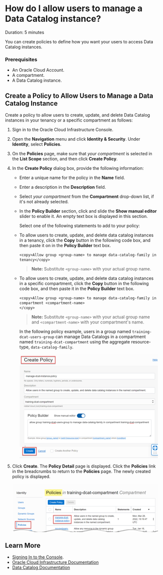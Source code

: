# How do I allow users to manage a Data Catalog instance?
Duration: 5 minutes

You can create policies to define how you want your users to access Data Catalog instances.

### Prerequisites
* An Oracle Cloud Account.
* A compartment.
* A Data Catalog instance.

## Create a Policy to Allow Users to Manage a Data Catalog Instance         
Create a policy to allow users to create, update, and delete Data Catalog instances in your tenancy or a specific compartment as follows:

1. Sign in to the Oracle Cloud Infrastructure Console.

2. Open the **Navigation** menu and click **Identity & Security**. Under **Identity**, select **Policies**.

3. On the **Policies** page, make sure that _your compartment_ is selected in the **List Scope** section, and then click **Create Policy**.  

4. In the **Create Policy** dialog box, provide the following information:
    + Enter a unique name for the policy in the **Name** field.
    + Enter a description in the **Description** field.
    + Select _your compartment_ from the **Compartment** drop-down list, if it's not already selected.
    + In the **Policy Builder** section, click and slide the **Show manual editor** slider to enable it. An empty text box is displayed in this section.

      Select one of the following statements to add to your policy:

    + To allow users to create, update, and delete data catalog instances in a tenancy, click the **Copy** button in the following code box, and then paste it on in the **Policy Builder** text box.

        ```
        <copy>Allow group <group-name> to manage data-catalog-family in tenancy</copy>
        ```

        > **Note:** Substitute `<group-name>` with your actual group name.

    + To allow users to create, update, and delete data catalog instances in a specific compartment,
    click the **Copy** button in the following code box, and then paste it in the **Policy Builder** text box.

        ```
        <copy>Allow group <group-name> to manage data-catalog-family in compartment <compartment-name>
        </copy>
        ```

        > **Note:** Substitute `<group-name>` with your actual group name and `<compartment-name>` with your compartment's name.

        In the following policy example, users in a group named `training-dcat-users-group` can manage Data Catalogs in a compartment named `training-dcat-compartment` using the aggregate resource-type, `data-catalog-family`.

        ![On the completed Create Policy dialog box, the policy in the Policy Builder field and the Create button are highlighted.](./images/create-users-policy.png " ")

5. Click **Create**. The **Policy Detail** page is displayed. Click the **Policies** link in the breadcrumbs to return to the **Policies** page. The newly created policy is displayed.

    ![The new policy is displayed on the Policies page.](./images/new-dcat-policy-created.png " ")


## Learn More

* [Signing In to the Console](https://docs.cloud.oracle.com/en-us/iaas/Content/GSG/Tasks/signingin.htm).
* [Oracle Cloud Infrastructure Documentation](https://docs.oracle.com/en-us/iaas/Content/GSG/Concepts/baremetalintro.htm)
* [Data Catalog Documentation](https://docs.oracle.com/en-us/iaas/data-catalog/home.htm)
